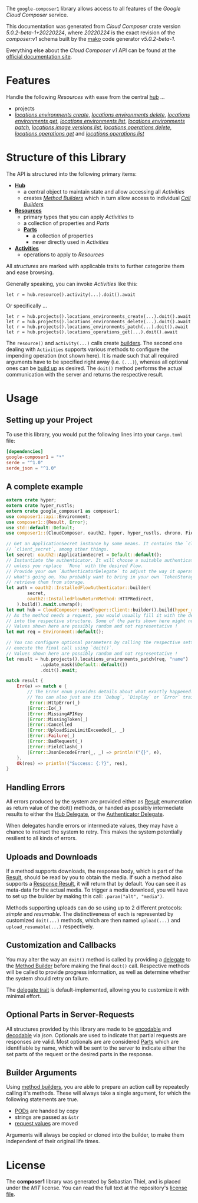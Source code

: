<!---
DO NOT EDIT !
This file was generated automatically from 'src/generator/templates/api/README.md.mako'
DO NOT EDIT !
-->
The `google-composer1` library allows access to all features of the *Google Cloud Composer* service.

This documentation was generated from *Cloud Composer* crate version *5.0.2-beta-1+20220224*, where *20220224* is the exact revision of the *composer:v1* schema built by the [mako](http://www.makotemplates.org/) code generator *v5.0.2-beta-1*.

Everything else about the *Cloud Composer* *v1* API can be found at the
[official documentation site](https://cloud.google.com/composer/).
# Features

Handle the following *Resources* with ease from the central [hub](https://docs.rs/google-composer1/5.0.2-beta-1+20220224/google_composer1/CloudComposer) ... 

* projects
 * [*locations environments create*](https://docs.rs/google-composer1/5.0.2-beta-1+20220224/google_composer1/api::ProjectLocationEnvironmentCreateCall), [*locations environments delete*](https://docs.rs/google-composer1/5.0.2-beta-1+20220224/google_composer1/api::ProjectLocationEnvironmentDeleteCall), [*locations environments get*](https://docs.rs/google-composer1/5.0.2-beta-1+20220224/google_composer1/api::ProjectLocationEnvironmentGetCall), [*locations environments list*](https://docs.rs/google-composer1/5.0.2-beta-1+20220224/google_composer1/api::ProjectLocationEnvironmentListCall), [*locations environments patch*](https://docs.rs/google-composer1/5.0.2-beta-1+20220224/google_composer1/api::ProjectLocationEnvironmentPatchCall), [*locations image versions list*](https://docs.rs/google-composer1/5.0.2-beta-1+20220224/google_composer1/api::ProjectLocationImageVersionListCall), [*locations operations delete*](https://docs.rs/google-composer1/5.0.2-beta-1+20220224/google_composer1/api::ProjectLocationOperationDeleteCall), [*locations operations get*](https://docs.rs/google-composer1/5.0.2-beta-1+20220224/google_composer1/api::ProjectLocationOperationGetCall) and [*locations operations list*](https://docs.rs/google-composer1/5.0.2-beta-1+20220224/google_composer1/api::ProjectLocationOperationListCall)




# Structure of this Library

The API is structured into the following primary items:

* **[Hub](https://docs.rs/google-composer1/5.0.2-beta-1+20220224/google_composer1/CloudComposer)**
    * a central object to maintain state and allow accessing all *Activities*
    * creates [*Method Builders*](https://docs.rs/google-composer1/5.0.2-beta-1+20220224/google_composer1/client::MethodsBuilder) which in turn
      allow access to individual [*Call Builders*](https://docs.rs/google-composer1/5.0.2-beta-1+20220224/google_composer1/client::CallBuilder)
* **[Resources](https://docs.rs/google-composer1/5.0.2-beta-1+20220224/google_composer1/client::Resource)**
    * primary types that you can apply *Activities* to
    * a collection of properties and *Parts*
    * **[Parts](https://docs.rs/google-composer1/5.0.2-beta-1+20220224/google_composer1/client::Part)**
        * a collection of properties
        * never directly used in *Activities*
* **[Activities](https://docs.rs/google-composer1/5.0.2-beta-1+20220224/google_composer1/client::CallBuilder)**
    * operations to apply to *Resources*

All *structures* are marked with applicable traits to further categorize them and ease browsing.

Generally speaking, you can invoke *Activities* like this:

```Rust,ignore
let r = hub.resource().activity(...).doit().await
```

Or specifically ...

```ignore
let r = hub.projects().locations_environments_create(...).doit().await
let r = hub.projects().locations_environments_delete(...).doit().await
let r = hub.projects().locations_environments_patch(...).doit().await
let r = hub.projects().locations_operations_get(...).doit().await
```

The `resource()` and `activity(...)` calls create [builders][builder-pattern]. The second one dealing with `Activities` 
supports various methods to configure the impending operation (not shown here). It is made such that all required arguments have to be 
specified right away (i.e. `(...)`), whereas all optional ones can be [build up][builder-pattern] as desired.
The `doit()` method performs the actual communication with the server and returns the respective result.

# Usage

## Setting up your Project

To use this library, you would put the following lines into your `Cargo.toml` file:

```toml
[dependencies]
google-composer1 = "*"
serde = "^1.0"
serde_json = "^1.0"
```

## A complete example

```Rust
extern crate hyper;
extern crate hyper_rustls;
extern crate google_composer1 as composer1;
use composer1::api::Environment;
use composer1::{Result, Error};
use std::default::Default;
use composer1::{CloudComposer, oauth2, hyper, hyper_rustls, chrono, FieldMask};

// Get an ApplicationSecret instance by some means. It contains the `client_id` and 
// `client_secret`, among other things.
let secret: oauth2::ApplicationSecret = Default::default();
// Instantiate the authenticator. It will choose a suitable authentication flow for you, 
// unless you replace  `None` with the desired Flow.
// Provide your own `AuthenticatorDelegate` to adjust the way it operates and get feedback about 
// what's going on. You probably want to bring in your own `TokenStorage` to persist tokens and
// retrieve them from storage.
let auth = oauth2::InstalledFlowAuthenticator::builder(
        secret,
        oauth2::InstalledFlowReturnMethod::HTTPRedirect,
    ).build().await.unwrap();
let mut hub = CloudComposer::new(hyper::Client::builder().build(hyper_rustls::HttpsConnectorBuilder::new().with_native_roots().https_or_http().enable_http1().enable_http2().build()), auth);
// As the method needs a request, you would usually fill it with the desired information
// into the respective structure. Some of the parts shown here might not be applicable !
// Values shown here are possibly random and not representative !
let mut req = Environment::default();

// You can configure optional parameters by calling the respective setters at will, and
// execute the final call using `doit()`.
// Values shown here are possibly random and not representative !
let result = hub.projects().locations_environments_patch(req, "name")
             .update_mask(&Default::default())
             .doit().await;

match result {
    Err(e) => match e {
        // The Error enum provides details about what exactly happened.
        // You can also just use its `Debug`, `Display` or `Error` traits
         Error::HttpError(_)
        |Error::Io(_)
        |Error::MissingAPIKey
        |Error::MissingToken(_)
        |Error::Cancelled
        |Error::UploadSizeLimitExceeded(_, _)
        |Error::Failure(_)
        |Error::BadRequest(_)
        |Error::FieldClash(_)
        |Error::JsonDecodeError(_, _) => println!("{}", e),
    },
    Ok(res) => println!("Success: {:?}", res),
}

```
## Handling Errors

All errors produced by the system are provided either as [Result](https://docs.rs/google-composer1/5.0.2-beta-1+20220224/google_composer1/client::Result) enumeration as return value of
the doit() methods, or handed as possibly intermediate results to either the 
[Hub Delegate](https://docs.rs/google-composer1/5.0.2-beta-1+20220224/google_composer1/client::Delegate), or the [Authenticator Delegate](https://docs.rs/yup-oauth2/*/yup_oauth2/trait.AuthenticatorDelegate.html).

When delegates handle errors or intermediate values, they may have a chance to instruct the system to retry. This 
makes the system potentially resilient to all kinds of errors.

## Uploads and Downloads
If a method supports downloads, the response body, which is part of the [Result](https://docs.rs/google-composer1/5.0.2-beta-1+20220224/google_composer1/client::Result), should be
read by you to obtain the media.
If such a method also supports a [Response Result](https://docs.rs/google-composer1/5.0.2-beta-1+20220224/google_composer1/client::ResponseResult), it will return that by default.
You can see it as meta-data for the actual media. To trigger a media download, you will have to set up the builder by making
this call: `.param("alt", "media")`.

Methods supporting uploads can do so using up to 2 different protocols: 
*simple* and *resumable*. The distinctiveness of each is represented by customized 
`doit(...)` methods, which are then named `upload(...)` and `upload_resumable(...)` respectively.

## Customization and Callbacks

You may alter the way an `doit()` method is called by providing a [delegate](https://docs.rs/google-composer1/5.0.2-beta-1+20220224/google_composer1/client::Delegate) to the 
[Method Builder](https://docs.rs/google-composer1/5.0.2-beta-1+20220224/google_composer1/client::CallBuilder) before making the final `doit()` call. 
Respective methods will be called to provide progress information, as well as determine whether the system should 
retry on failure.

The [delegate trait](https://docs.rs/google-composer1/5.0.2-beta-1+20220224/google_composer1/client::Delegate) is default-implemented, allowing you to customize it with minimal effort.

## Optional Parts in Server-Requests

All structures provided by this library are made to be [encodable](https://docs.rs/google-composer1/5.0.2-beta-1+20220224/google_composer1/client::RequestValue) and 
[decodable](https://docs.rs/google-composer1/5.0.2-beta-1+20220224/google_composer1/client::ResponseResult) via *json*. Optionals are used to indicate that partial requests are responses 
are valid.
Most optionals are are considered [Parts](https://docs.rs/google-composer1/5.0.2-beta-1+20220224/google_composer1/client::Part) which are identifiable by name, which will be sent to 
the server to indicate either the set parts of the request or the desired parts in the response.

## Builder Arguments

Using [method builders](https://docs.rs/google-composer1/5.0.2-beta-1+20220224/google_composer1/client::CallBuilder), you are able to prepare an action call by repeatedly calling it's methods.
These will always take a single argument, for which the following statements are true.

* [PODs][wiki-pod] are handed by copy
* strings are passed as `&str`
* [request values](https://docs.rs/google-composer1/5.0.2-beta-1+20220224/google_composer1/client::RequestValue) are moved

Arguments will always be copied or cloned into the builder, to make them independent of their original life times.

[wiki-pod]: http://en.wikipedia.org/wiki/Plain_old_data_structure
[builder-pattern]: http://en.wikipedia.org/wiki/Builder_pattern
[google-go-api]: https://github.com/google/google-api-go-client

# License
The **composer1** library was generated by Sebastian Thiel, and is placed 
under the *MIT* license.
You can read the full text at the repository's [license file][repo-license].

[repo-license]: https://github.com/Byron/google-apis-rsblob/main/LICENSE.md

